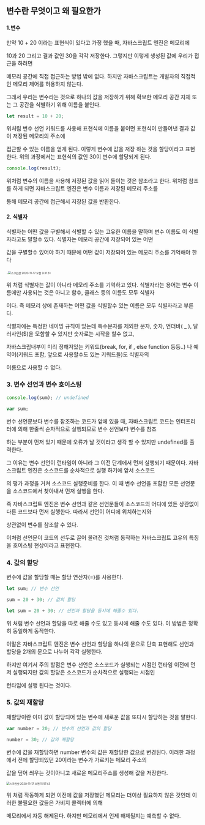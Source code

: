 ## 변수란 무엇이고 왜 필요한가



#### 1.변수

만약 10 + 20 이라는 표현식이 있다고 가정 했을 때, 자바스크립트 엔진은 메모리에

10과 20 그리고 결과 값인 30을 각각 저장한다. 그렇지만 이렇게 생성된 값에 우리가 접근을 하려면

메모리 공간에 직접 접근하는 방법 밖에 없다. 하지만 자바스크립트는 개발자의 직접적인 메모리 제어를 허용하지 않는다.

그래서 우리는 변수라는 것으로 하나의 값을 저장하기 위해 확보한 메모리 공간 자체 또는 그 공간을 식별하기 위해 이름을 붙인다.

```javascript
let result = 10 + 20;
```

위처럼 변수 선언 키워드를 사용해 표현식에 이름을 붙이면 표현식이 만들어낸 결과 값이 저장된 메모리의 주소에 

접근할 수 있는 이름을 얻게 된다. 이렇게 변수에 값을 저장 하는 것을 할당이라고 표현한다. 위의 과정에서는 표현식의 값인 30이 변수에 할당되게 된다.

```javascript
console.log(result);
```

위처럼 변수의 이름을 사용해 저장된 값을 읽어 들이는 것은 참조라고 한다. 위처럼 참조를 하게 되면 자바스크립트 엔진은 변수 이름과 저장된 메모리 주소를 

통해 메모리 공간에 접근해서 저장된 값을 반환한다.

#### 2. 식별자

식별자는 어떤 값을 구별해서 식별할 수 있는 고유한 이름을 말하며 변수 이름도 이 식별자라고도 말할수 있다. 식별자는 메모리 공간에 저장되어 있는 어떤

값을 구별할수 있어야 하기 때문에 어떤 값이 저장되어 있는 메모리 주소를 기억해야 한다

.<img src="/Users/yeongoo/Library/Application Support/typora-user-images/스크린샷 2020-11-17 오전 9.31.51.png" alt="스크린샷 2020-11-17 오전 9.31.51" style="zoom:50%;" /> 

위 처럼 식별자는 값이 아니라 메모리 주소를 기억하고 있다. 식별자라는 용어는 변수 이름에만 사용되는 것은 아니고 함수, 클래스 등의 이름도 모두 식별자

이다. 즉 메모리 상에 존재하는 어떤 값을 식별할수 있는 이름은 모두 식별자라고 부른다. 

식별자에는 특정한 네이밍 규칙이 있는데 특수문자를 제외한 문자, 숫자, 언더바( _ ), 달러사인($)을 모함할 수 있지만 숫자로는 시작을 할수 없고,

자바스크립내부이 미리 정해저있는 키워드(break, for, if , else function 등등..) 나 예약어(키워드 포함, 앞으로 사용할수도 있는 키워드들)도 식별자의

이름으로 사용할 수 없다.



### 3. 변수 선언과 변수 호이스팅

```javascript
console.log(sum); // undefined

var sum;
```

변수 선언문보다 변수를 참조하는 코드가 앞에 있을 때, 자바스크립트 코드는 인터프리터에 의해 한줄씩 순차적으로 실행되므로 변수 선언보다 변수를 참조

하는 부분이 먼저 있기 때문에 오류가 날 것이라고 생각 할 수 있지만 undefined를 출력한다. 

그 이유는 변수 선언이 런타임이 아니라 그 이전 단계에서 먼저 실행되기 때문이다. 자바스크립트 엔진은 소스코드를 순차적으로 실행 하기에 앞서 소스코드

의 평가 과정을 거쳐 소스코드 실행준비를 한다. 이 때 변수 선언을 포함한 모든 선언문을 소스코드에서 찾아내서 먼저 실행을 한다. 

즉 자바스크립트 엔진은 변수 선언과 같은 선언문들이 소스코드의 어디에 있든 상관없이 다른 코드보다 먼저 실행한다. 따라서 선언이 어디에 위치하는지와 

상관없이 변수를 참조할 수 있다. 

이처럼 선언문이 코드의 선두로 끌어 올려진 것처럼 동작하는 자바스크립트 고유의 특징을 호이스팅 현상이라고 표현한다.



### 4. 값의 할당

변수에 값을 할당할 때는 할당 연산자(=)를 사용한다.

```javascript
let sum; // 변수 선언

sum = 20 + 30; // 값의 할당

let sum = 20 + 30; // 선언과 할당을 동시에 해줄수 있다.
```

위 처럼 변수 선언과 할당을 따로 해줄 수도 있고 동시에 해줄 수도 있다. 이 방법은 정확히 동일하게 동작한다.

이말은 자바스크립트 엔진은 변수 선언과 할당을 하나의 문으로 단축 표현해도 선언과 할당을 2개의 문으로 나누어 각각 실행한다.

하지만 여기서 주의 할점은 변수 선언은 소스코드가 실행되는 시점인 런타임 이전에 먼저 실행되지만 값의 할당은 소스코드가 순차적으로 실행되는 시점인

런타임에 실행 된다는 것이다.



### 5. 값의 재할당

재할당이란 이미 값이 할당되어 있는 변수에 새로운 값을 또다시 할당하는 것을 말한다.

```javascript
var number = 20; // 변수의 선언과 값의 할당

number = 30; // 값의 재할당
```

변수에 값을 재할당하면 number 변수의 값은 재할당한 값으로 변경된다. 이러한 과정에서 전에 할당되있던 20이라는 변수가 가르키는 메모리 주소의

값을 덮어 씌우는 것이아니고 새로운 메모리주소를 생성해 값을 저장한다.

<img src="/Users/yeongoo/Library/Application Support/typora-user-images/스크린샷 2020-11-17 오전 11.57.43.png" alt="스크린샷 2020-11-17 오전 11.57.43" styl e="zoom: 50%;" style="zoom:50%;" /> 

위 처럼 작동하게 되면 이전에 값을 저장했던 메모리는 더이상 필요하지 않은 것인데 이러한 불필요한 값들은 가비지 콜렉터에 의해

메모리에서 자동 해제된다. 하지만 메모리에서 언제 해제될지는 예측할 수 없다.



  

